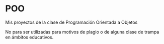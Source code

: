 # POO
Mis proyectos de la clase de Programación Orientada a Objetos

No para ser utilizadas para motivos de plagio o de alguna clase de trampa en ámbitos educativos.
